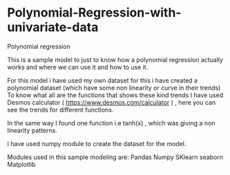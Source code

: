# Polynomial-Regression-with-univariate-data
Polynomial regression

This is a sample model to just to know how a polynomial regression actually 
works and where we can use it and how to use it.

For this model i have used my own dataset for this i have created a polynomial dataset (which have some non linearity or curve in their trends)
To know what all are the functions that shows these kind trends I have used Desmos calculator ( https://www.desmos.com/calculator ) , here you can see the 
trends for different functions.

In the same way I found one function i.e tanh(x) , which was giving a non linearity patterns.

I have used numpy module to create the dataset for the model.

Modules used in this sample modeling are:
        Pandas
        Numpy
        SKlearn
        seaborn
        Matplotlib
